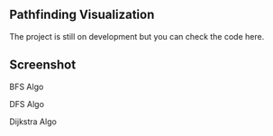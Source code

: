 ## Pathfinding Visualization
The project is still on development but you can check the code here.

## Screenshot
BFS Algo

DFS Algo

Dijkstra Algo

